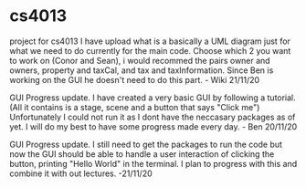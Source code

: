 # cs4013
project for cs4013 
I have upload what is a basically a UML diagram just for what we need to do currently for the main code. Choose which 2 you want to work on (Conor and Sean), i would recommed the 
pairs owner and owners, property and taxCal, and tax and taxInformation. Since Ben is working on the GUI he doesn't need to do this part. - Wiki 21/11/20


GUI Progress update.
I have created a very basic GUI by following a tutorial. (All it contains is a stage, scene and a button that says "Click me") Unfortunately I could not run it as I dont have the neccasary packages as of yet. I will do my best to have some progress made every day. - Ben 20/11/20

GUI Progress update.
I still need to get the packages to run the code but now the GUI should be able to handle a user interaction of clicking the button, printing "Hello World" in the terminal.
I plan to progress with this and combine it with out lectures. -21/11/20

